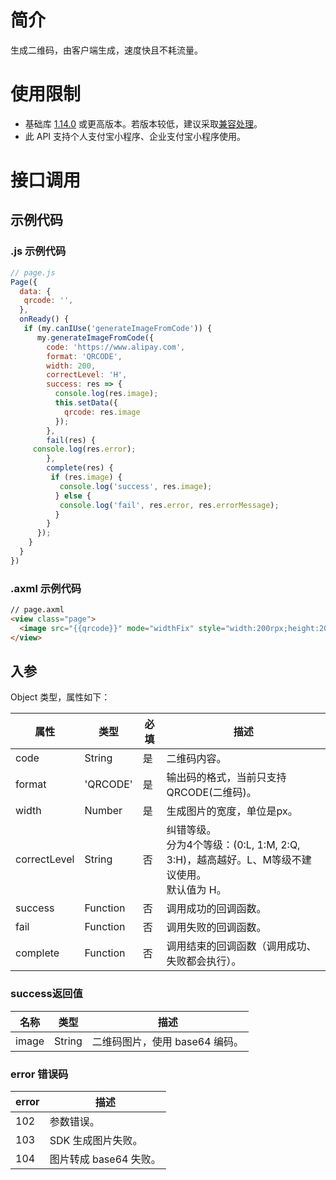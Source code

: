 
# 简介
生成二维码，由客户端生成，速度快且不耗流量。

# 使用限制

- 基础库 [1.14.0](https://opendocs.alipay.com/mini/framework/lib) 或更高版本。若版本较低，建议采取[兼容处理](https://docs.alipay.com/mini/framework/compatibility)。
- 此 API 支持个人支付宝小程序、企业支付宝小程序使用。

# 接口调用

## 示例代码

### .js 示例代码
```javascript
// page.js
Page({
  data: {
   qrcode: '',
  },
  onReady() {
   if (my.canIUse('generateImageFromCode')) {
      my.generateImageFromCode({
        code: 'https://www.alipay.com',
        format: 'QRCODE',
        width: 200,
        correctLevel: 'H',
        success: res => {
          console.log(res.image);
          this.setData({
            qrcode: res.image
          });
        },
        fail(res) {
     console.log(res.error);
        },
        complete(res) {
         if (res.image) {
           console.log('success', res.image);
          } else {
           console.log('fail', res.error, res.errorMessage);
          }
        }
      });
    }
  }
})
```

### .axml 示例代码
```html
// page.axml
<view class="page">
  <image src="{{qrcode}}" mode="widthFix" style="width:200rpx;height:200rpx;margin:60rpx"/>
</view>
```

## 入参
Object 类型，属性如下：

| **属性** | **类型** | **必填** | **描述** |
| --- | --- | --- | --- |
| code | String | 是 | 二维码内容。 |
| format | 'QRCODE' | 是 | 输出码的格式，当前只支持QRCODE(二维码)。 |
| width | Number | 是 | 生成图片的宽度，单位是px。 |
| correctLevel | String | 否 | 纠错等级。<br />分为4个等级：(0:L, 1:M, 2:Q, 3:H)，越高越好。L、M等级不建议使用。<br />默认值为 H。 |
| success | Function | 否 | 调用成功的回调函数。 |
| fail | Function | 否 | 调用失败的回调函数。 |
| complete | Function | 否 | 调用结束的回调函数（调用成功、失败都会执行）。 |


### success返回值
| **名称** | **类型** | **描述** |
| --- | --- | --- |
| image | String | 二维码图片，使用 base64 编码。 |


### error 错误码
| **error** | **描述** |
| --- | --- |
| 102 | 参数错误。 |
| 103 | SDK 生成图片失败。 |
| 104 | 图片转成 base64 失败。 |
